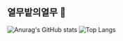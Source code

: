 ## 열무밭의열무 👋

<!--
**tenvi34/tenvi34** is a ✨ _special_ ✨ repository because its `README.md` (this file) appears on your GitHub profile.

Here are some ideas to get you started:

- 🔭 I’m currently working on ...
- 🌱 I’m currently learning ...
- 👯 I’m looking to collaborate on ...
- 🤔 I’m looking for help with ...
- 💬 Ask me about ...
- 📫 How to reach me: ...
- 😄 Pronouns: ...
- ⚡ Fun fact: ...
-->

<!-- [![Anurag's GitHub stats](https://github-readme-stats.vercel.app/api?username=tenvi34)](https://github.com/anuraghazra/github-readme-stats) -->
![Anurag's GitHub stats](https://github-readme-stats.vercel.app/api?username=tenvi34&show_icons=true&theme=tokyonight)
![Top Langs](https://github-readme-stats.vercel.app/api/top-langs/?username=tenvi34&layout=compact&theme=tokyonight)
